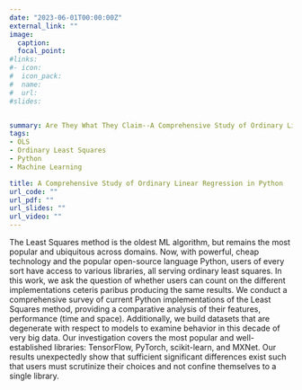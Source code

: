 ```yaml
---
date: "2023-06-01T00:00:00Z"
external_link: ""
image:
  caption: 
  focal_point: 
#links:
#- icon: 
#  icon_pack: 
#  name: 
#  url: 
#slides: 


summary: Are They What They Claim--A Comprehensive Study of Ordinary Linear Regression Among the Top Machine Learning Libraries in Python
tags:
- OLS
- Ordinary Least Squares
- Python
- Machine Learning

title: A Comprehensive Study of Ordinary Linear Regression in Python
url_code: ""
url_pdf: ""
url_slides: ""
url_video: ""
---
```

The Least Squares method is the oldest ML algorithm, but remains the most popular and ubiquitous across domains. Now, with powerful, cheap technology and the popular open-source language Python, users of every sort have access to various libraries, all serving ordinary least squares. In this work, we ask the question of whether users can count on the different implementations ceteris paribus producing the same results. We conduct a comprehensive survey of current Python implementations of the Least Squares method, providing a comparative analysis of their features, performance (time and space). Additionally, we build datasets that are degenerate with respect to models to examine behavior in this decade of very big data. Our investigation covers the most popular and well-established libraries: TensorFlow, PyTorch, scikit-learn, and MXNet. Our results unexpectedly show that sufficient significant differences exist such that users must scrutinize their choices and not confine themselves to a single library.   